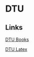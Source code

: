 # DTU

## Links

[DTU Books](https://github.com/kazyka/DTUBooks)

[DTU Latex](https://github.com/kazyka/DTULatex-Noter)